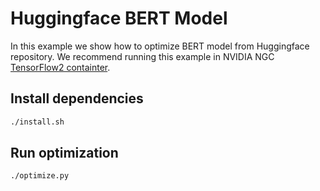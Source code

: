 <!--
Copyright (c) 2021-2023, NVIDIA CORPORATION. All rights reserved.

Licensed under the Apache License, Version 2.0 (the "License");
you may not use this file except in compliance with the License.
You may obtain a copy of the License at

    http://www.apache.org/licenses/LICENSE-2.0

Unless required by applicable law or agreed to in writing, software
distributed under the License is distributed on an "AS IS" BASIS,
WITHOUT WARRANTIES OR CONDITIONS OF ANY KIND, either express or implied.
See the License for the specific language governing permissions and
limitations under the License.
-->

# Huggingface BERT Model

In this example we show how to optimize BERT model from Huggingface repository. We recommend running this example in NVIDIA NGC [TensorFlow2 containter](https://catalog.ngc.nvidia.com/orgs/nvidia/containers/tensorflow).

## Install dependencies

```bash
./install.sh
```

## Run optimization


```bash
./optimize.py
```
